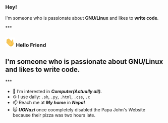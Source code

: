 <img align="left" src="">

### Hey!

I'm someone who is passionate about **GNU/Linux** and likes to **write code**.




***<h3 align="left"><img src = "hi.gif" width = 30px>
Hello Friend

I'm someone who is passionate about **GNU/Linux** and likes to **write code**.</h3>***              
---


- 👀 I’m interested in ***Computer(Actually all).***
- ⚙️ I use daily: ```.sh```, ```.py```, ```.html```, ```.css```, ```.c```
- 📫 Reach me at ***My home*** in ***Nepal***
- 🐱‍ ***UGNazi*** once coompletely disabled the Papa John's Website because their pizza was two hours late.
<!---
thearjnep/thearjnep is a ✨ special ✨ repository because its `README.md` (this file) appears on your GitHub profile.
You can click the Preview link to take a look at your changes.
--->
